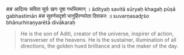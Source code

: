 <section>
<section data-markdown>
## आदित्यः सविता सूर्यः खगः पूषा गभस्तिमान् ।
ādityaḥ savitā sūryaḥ khagaḥ pūṣā gabhastimān
## सुवर्णसदृशो भानुर्हिरण्यरेता दिवाकरः ॥
suvarṇasadr̥śo bhānurhiraṇyarētā divākaraḥ

> He is the son of Aditi, creator of the universe, inspirer of action, transverser of the heavens. He is the sustainer, illumination of all directions, the golden hued brilliance and is the maker of the day.
<!--
His names are - Āditya (an offspring of Aditi), Savitā (the progenitor of all), Sūrya (the sun god), Pūṣā (the procator of people), Gabhastimān (the nourisher with rain), the possessor of golden rays that are brilliant having the golden seed, Divākara (maker of the day); he has seven horses, Sahasrārci (thousand rayed), Marīcimān (full of rays), Timironmadhana (destroyer of darkness), Śambhu (giver of life), Mārtaṇḍa (who is infuser of life in the cosmic egg); Hiraṇyagarbha (who is a golden foetus), Ahaskara (who brings the day), Ravi (eulogised by all), Agnigarbha (pregnant with fire), the son of Aditi, Śiśiranāśana (the destroyer of frost); Vyomanātha (the lord of the sky), Tamobhedī (disperser of darkness), the master of Ṛgveda, Yajurveda and Sāmaveda, Ghanavṛṣṭi (sender of great rainfall), Apāṃ mitra (the friend of waters) and Vindhyavītīplavaṅgama (the one who swiftly crosses the sky); Ātapī (he is the radiator of heat) and Maṇḍalī (is adorned with a circle of rays), Mṛtyu (he is death himself), Piṅgala (tawny in colour), Sarvatāpa (giver of warmth), omniscient, endowed with extra ordinary splendour, and Sarvabhavaodbhava (the one who is affectionate); he is the controller of all the lunar bodies, planets and stars, creator of all and resplendent among the splendid, O god, Dwādaśātman (who appears in twelve forms), hail to you!
-->
</section>
</section>
